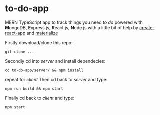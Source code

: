 # to-do-app
MERN TypeScript app to track things you need *to do*
powered with **M**ongoDB, **E**xpress.js, **R**eact.js, **N**ode.js 
with a little bit of help by [create-react-app](https://create-react-app.dev/) and [materialize](https://materializecss.com/)

Firstly download/clone this repo:
```
git clone ...
```
Secondly cd into *server* and install dependecies:
```
cd to-do-app/server/ && npm install
```
repeat for *client*
Then cd back to *server* and type:
```
npm run build && npm start
```
Finally cd back to *client* and type:
```
npm start
```

